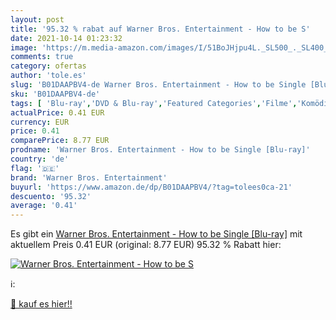 ```yaml
---
layout: post
title: '95.32 % rabat auf Warner Bros. Entertainment - How to be S'
date: 2021-10-14 01:23:32
image: 'https://m.media-amazon.com/images/I/51BoJHjpu4L._SL500_._SL400_.jpg'
comments: true
category: ofertas
author: 'tole.es'
slug: 'B01DAAPBV4-de Warner Bros. Entertainment - How to be Single [Blu-ray]'
sku: 'B01DAAPBV4-de'
tags: [ 'Blu-ray','DVD & Blu-ray','Featured Categories','Filme','Komödie & Unterhaltung','warner bros. entertainment', ]
actualPrice: 0.41 EUR
currency: EUR
price: 0.41
comparePrice: 8.77 EUR
prodname: 'Warner Bros. Entertainment - How to be Single [Blu-ray]'
country: 'de'
flag: '🇩🇪'
brand: 'Warner Bros. Entertainment'
buyurl: 'https://www.amazon.de/dp/B01DAAPBV4/?tag=tolees0ca-21'
descuento: '95.32'
average: '0.41'
---
```


Es gibt ein [Warner Bros. Entertainment - How to be Single [Blu-ray]](https://www.amazon.de/dp/B01DAAPBV4/?tag=tolees0ca-21) mit aktuellem Preis 0.41 EUR (original: 8.77 EUR) 95.32 % Rabatt hier:

[![Warner Bros. Entertainment - How to be S](https://m.media-amazon.com/images/I/51BoJHjpu4L._SL500_._SL400_.jpg)](https://www.amazon.de/dp/B01DAAPBV4/?tag=tolees0ca-21)

ℹ️:


[🛒 kauf es hier!!](https://www.amazon.de/dp/B01DAAPBV4/?tag=tolees0ca-21)
